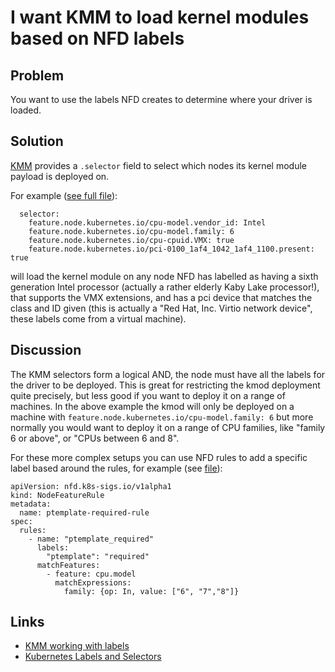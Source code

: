 # I want KMM to load kernel modules based on NFD labels

## Problem

You want to use the labels NFD creates to determine where your driver is loaded.

## Solution

[KMM](../kmm/README.md) provides a `.selector` field to select which nodes its kernel module payload is deployed on.


For example ([see full file](kmm.yaml)):

```
  selector:
    feature.node.kubernetes.io/cpu-model.vendor_id: Intel
    feature.node.kubernetes.io/cpu-model.family: 6
    feature.node.kubernetes.io/cpu-cpuid.VMX: true
    feature.node.kubernetes.io/pci-0100_1af4_1042_1af4_1100.present: true
```

will load the kernel module on any node NFD has labelled as having a sixth generation Intel processor (actually a rather elderly Kaby Lake processor!), that supports the VMX extensions, and has a pci device that matches the class and ID given (this is actually a "Red Hat, Inc. Virtio network device", these labels come from a virtual machine).

## Discussion

The KMM selectors form a logical AND, the node must have all the labels for the driver to be deployed. This is great for restricting the kmod deployment quite precisely, but less good if you want to deploy it on a range of machines. In the above example the kmod will only be deployed on a machine with `feature.node.kubernetes.io/cpu-model.family: 6` but more normally you would want to deploy it on a range of CPU families, like "family 6 or above", or "CPUs between  6 and 8".

For these more complex setups you can use NFD rules to add a specific label based around the rules, for example (see [file](kmm_nfd_rule.yaml)):

```
apiVersion: nfd.k8s-sigs.io/v1alpha1
kind: NodeFeatureRule
metadata:
  name: ptemplate-required-rule
spec:
  rules:
    - name: "ptemplate_required"
      labels:
        "ptemplate": "required"
      matchFeatures:
        - feature: cpu.model
          matchExpressions:
            family: {op: In, value: ["6", "7","8"]}
```



## Links

* [KMM working with labels](https://kubernetes.io/docs/concepts/overview/working-with-objects/labels/)
* [Kubernetes Labels and Selectors](https://kubernetes.io/docs/concepts/overview/working-with-objects/labels/)